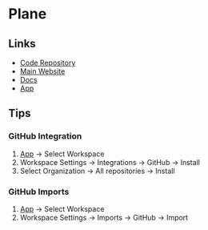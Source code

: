 # Plane

<!--
https://docs.plane.so/docker-compose
-->

## Links

- [Code Repository](https://github.com/makeplane/plane)
- [Main Website](https://plane.so)
- [Docs](https://docs.plane.so)
- [App](https://app.plane.so)

## Tips

### GitHub Integration

1. [App](https://app.plane.so) -> Select Workspace
2. Workspace Settings -> Integrations -> GitHub -> Install
3. Select Organization -> All repositories -> Install

### GitHub Imports

<!--
https://docs.plane.so/importers/github
-->

1. [App](https://app.plane.so) -> Select Workspace
2. Workspace Settings -> Imports -> GitHub -> Import
